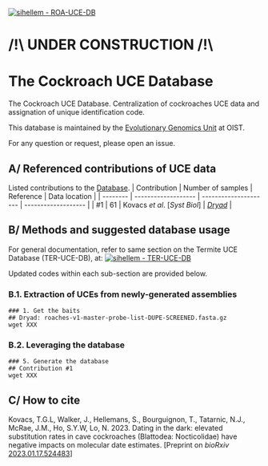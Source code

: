 [![sihellem - ROA-UCE-DB](https://img.shields.io/static/v1?label=sihellem&message=ROA-UCE-DB&color=red&logo=github)](https://github.com/sihellem/ROA-UCE-DB "Go to GitHub repo")

# /!\ UNDER CONSTRUCTION /!\

# The Cockroach UCE Database
The Cockroach UCE Database. Centralization of cockroaches UCE data and assignation of unique identification code.

This database is maintained by the [Evolutionary Genomics Unit](https://groups.oist.jp/egu) at OIST.

For any question or request, please open an issue.

## A/ Referenced contributions of UCE data
Listed contributions to the [Database](roa_uce_db_ids.tsv).
| Contribution  | Number of samples | Reference | Data location |
| --------  | ------------------- | --------------------- | ------------------- |
| #1 | 61 | Kovacs _et al_. [_Syst Biol_] | [_Dryad_](https://doi.org/10.5061/dryad.fxpnvx0wx) |

## B/ Methods and suggested database usage
For general documentation, refer to same section on the Termite UCE Database (TER-UCE-DB), at: [![sihellem - TER-UCE-DB](https://img.shields.io/static/v1?label=sihellem&message=TER-UCE-DB&color=red&logo=github)](https://github.com/sihellem/TER-UCE-DB#b-methods-and-suggested-database-usage "Go to GitHub repo")

Updated codes within each sub-section are provided below.

### B.1. Extraction of UCEs from newly-generated assemblies
```
### 1. Get the baits
## Dryad: roaches-v1-master-probe-list-DUPE-SCREENED.fasta.gz
wget XXX
```
### B.2. Leveraging the database
```
### 5. Generate the database
## Contribution #1
wget XXX
```

## C/ How to cite
Kovacs, T.G.L, Walker, J., Hellemans, S., Bourguignon, T., Tatarnic, N.J., McRae, J.M., Ho, S.Y.W, Lo, N. 2023. Dating in the dark: elevated substitution rates in cave cockroaches (Blattodea: Nocticolidae) have negative impacts on molecular date estimates.
[Preprint on _bioRxiv_ [2023.01.17.524483](https://doi.org/10.1101/2023.01.17.524483)]
